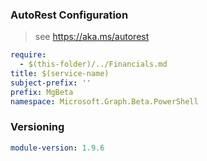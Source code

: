 ### AutoRest Configuration

> see https://aka.ms/autorest

``` yaml
require:
  - $(this-folder)/../Financials.md
title: $(service-name)
subject-prefix: ''
prefix: MgBeta
namespace: Microsoft.Graph.Beta.PowerShell
```

### Versioning

``` yaml
module-version: 1.9.6
```
